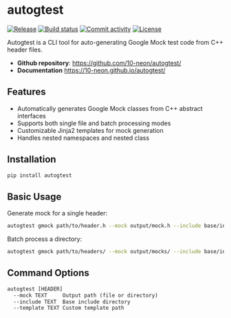 # autogtest

[![Release](https://img.shields.io/github/v/release/10-neon/autogtest)](https://img.shields.io/github/v/release/10-neon/autogtest)
[![Build status](https://img.shields.io/github/actions/workflow/status/10-neon/autogtest/main.yml?branch=main)](https://github.com/10-neon/autogtest/actions/workflows/main.yml?query=branch%3Amain)
[![Commit activity](https://img.shields.io/github/commit-activity/m/10-neon/autogtest)](https://img.shields.io/github/commit-activity/m/10-neon/autogtest)
[![License](https://img.shields.io/github/license/10-neon/autogtest)](https://img.shields.io/github/license/10-neon/autogtest)

Autogtest is a CLI tool for auto-generating Google Mock test code from C++ header files.

- **Github repository**: <https://github.com/10-neon/autogtest/>
- **Documentation** <https://10-neon.github.io/autogtest/>

## Features

- Automatically generates Google Mock classes from C++ abstract interfaces
- Supports both single file and batch processing modes
- Customizable Jinja2 templates for mock generation
- Handles nested namespaces and nested class

## Installation

```bash
pip install autogtest
```
## Basic Usage
Generate mock for a single header:
```bash
autogtest gmock path/to/header.h --mock output/mock.h --include base/include
```
Batch process a directory:
```bash
autogtest gmock path/to/headers/ --mock output/mocks/ --include base/include
```
## Command Options
```txt
autogtest [HEADER]
  --mock TEXT     Output path (file or directory)
  --include TEXT  Base include directory
  --template TEXT Custom template path
```
